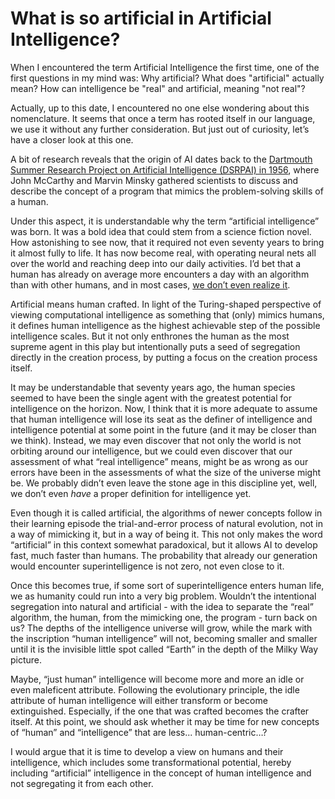 # What is so artificial in Artificial Intelligence?

When I encountered the term Artificial Intelligence the first time, one of the first questions in my mind was: Why artificial? What does "artificial" actually mean? How can intelligence be "real" and artificial, meaning "not real"? 

Actually, up to this date, I encountered no one else wondering about this nomenclature. It seems that once a term has rooted itself in our language, we use it without any further consideration. But just out of curiosity, let’s have a closer look at this one. 

A bit of research reveals that the origin of AI dates back to the [Dartmouth Summer Research Project on Artificial Intelligence (DSRPAI) in 1956](https://sitn.hms.harvard.edu/flash/2017/history-artificial-intelligence/), where John McCarthy and Marvin Minsky gathered scientists to discuss and describe the concept of a program that mimics the problem-solving skills of a human. 

Under this aspect, it is understandable why the term “artificial intelligence” was born. It was a bold idea that could stem from a science fiction novel. How astonishing to see now, that it required not even seventy years to bring it almost fully to life. It has now become real, with operating neural nets all over the world and reaching deep into our daily activities. I’d bet that a human has already on average more encounters a day with an algorithm than with other humans, and in most cases, [we don’t even realize it](https://www.forbes.com/sites/shephyken/2017/06/10/half-of-people-who-encounter-artificial-intelligence-dont-even-realize-it/?sh=464aa3d2745f). 

Artificial means human crafted. In light of the Turing-shaped perspective of viewing computational intelligence as something that (only) mimics humans, it defines human intelligence as the highest achievable step of the possible intelligence scales. But it not only enthrones the human as the most supreme agent in this play but intentionally puts a seed of segregation directly in the creation process, by putting a focus on the creation process itself.

It may be understandable that seventy years ago, the human species seemed to have been the single agent with the greatest potential for intelligence on the horizon. Now, I think that it is more adequate to assume that human intelligence will lose its seat as the definer of intelligence and intelligence potential at some point in the future (and it may be closer than we think). Instead, we may even discover that not only the world is not orbiting around our intelligence, but we could even discover that our assessment of what “real intelligence” means, might be as wrong as our errors have been in the assessments of what the size of the universe might be. We probably didn’t even leave the stone age in this discipline yet, well, we don’t even *have* a proper definition for intelligence yet. 

Even though it is called artificial, the algorithms of newer concepts follow in their learning episode the trial-and-error process of natural evolution, not in a way of mimicking it, but in a way of being it. This not only makes the word “artificial” in this context somewhat paradoxical, but it allows AI to develop fast, much faster than humans. The probability that already our generation would encounter superintelligence is not zero, not even close to it. 

Once this becomes true, if some sort of superintelligence enters human life, we as humanity could run into a very big problem. Wouldn’t the intentional segregation into natural and artificial - with the idea to separate the “real” algorithm, the human, from the mimicking one, the program - turn back on us? The depths of the intelligence universe will grow, while the mark with the inscription “human intelligence” will not, becoming smaller and smaller until it is the invisible little spot called “Earth” in the depth of the Milky Way picture. 

Maybe, “just human” intelligence will become more and more an idle or even maleficent attribute. Following the evolutionary principle, the idle attribute of human intelligence will either transform or become extinguished. Especially, if the one that was crafted becomes the crafter itself. At this point, we should ask whether it may be time for new concepts of “human” and “intelligence” that are less... human-centric…? 

I would argue that it is time to develop a view on humans and their intelligence, which includes some transformational potential, hereby including “artificial” intelligence in the concept of human intelligence and not segregating it from each other. 

